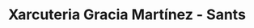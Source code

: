 ---
title: "Xarcuteria Gracia Martínez - Sants"
url: /barcelona/xarcuteria-gracia-martinez-sants/
shop: Metzgerei
---
